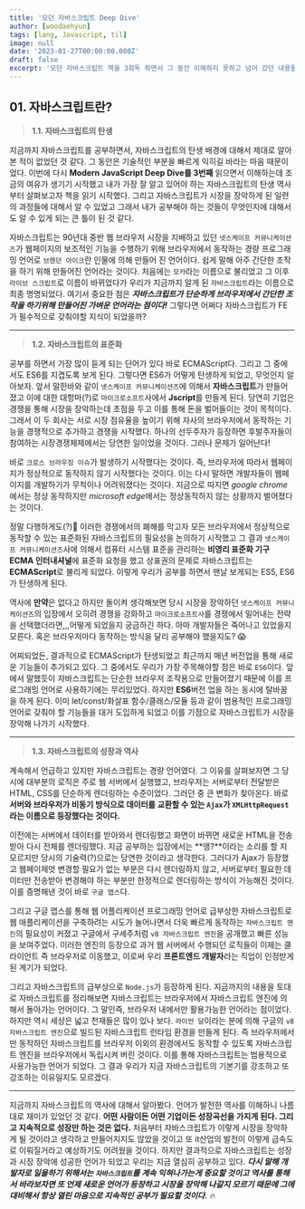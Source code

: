 ```yaml
---
title: '모던 자바스크립트 Deep Dive'
author: [woodaehyun]
tags: [lang, Javascript, til]
image: null
date: '2023-01-27T00:00:00.000Z'
draft: false
excerpt: '모던 자바스크립트 책을 3회독 하면서 그 동안 이해하지 못하고 넘어 갔던 내용들과 관련된 나의 생각을 정리해 보려고 한다. 오늘은 자바스크립트의 역사에 대한 내용을 다뤄보려한다.'
---
```


## 01. 자바스크립트란?

> **1.1. 자바스크립트의 탄생**

지금까지 자바스크립트를 공부하면서, 자바스크립트의 탄생 배경에 대해서 제대로 알아본 적이 없었던 것 같다. 그 동안은 기술적인 부분을 빠르게 익히길 바라는 마음 때문이었다. 이번에 다시 **Modern JavaScript Deep Dive를 3번째** 읽으면서 이해하는데 조금의 여유가 생기기 시작했고 내가 가장 잘 알고 있어야 하는 자바스크립트의 탄생 역사부터 살펴보고자 책을 읽기 시작했다. 그리고 자바스크립트가 시장을 장악하게 된 일련의 과정들에 대해서 알 수 있었고 그래서 내가 공부해야 하는 것들이 무엇인지에 대해서도 알 수 있게 되는 큰 틀이 된 것 같다.

자바스크립트는 90년대 중반 웹 브라우저 시장을 지배하고 있던 `넷스케이프 커뮤니케이션즈`가 웹페이지의 보조적인 기능을 수행하기 위해 브라우저에서 동작하는 경량 프로그래밍 언어로 `브렌던 아이크`란 인물에 의해 만들어 진 언어이다. 쉽게 말해 아주 간단한 조작을 하기 위해 만들어진 언어라는 것이다. 처음에는 `모카`라는 이름으로 불리었고 그 이후 `라이브 스크립트`로 이름이 바뀌었다가 우리가 지금까지 알게 된 `자바스크립트`라는 이름으로 최종 명명되었다. 여기서 중요한 점은 **_자바스크립트가 단순하게 브라우저에서 간단한 조작을 하기위해 만들어진 가벼운 언어라는 점이다!_** 그렇다면 어쩌다 자바스크립트가 FE가 필수적으로 갖춰야할 지식이 되었을까?

---

> **1.2. 자바스크립트의 표준화**

공부를 하면서 가장 많이 듣게 되는 단어가 있다 바로 ECMAScript다. 그리고 그 중에서도 ES6를 지겹도록 보게 된다. 그렇다면 ES6가 어떻게 탄생하게 되었고, 무엇인지 알아보자. 앞서 말한바와 같이 `넷스케이프 커뮤니케이션즈`에 의해서 **자바스크립트**가 만들어 졌고 이에 대한 대항마(?)로 `마이크로소프트`사에서 **Jscript**를 만들게 된다. 당연히 기업은 경쟁을 통해 시장을 장악하는데 초점을 두고 이를 통해 돈을 벌어들이는 것이 목적이다. 그래서 이 두 회사는 서로 시장 점유율을 높이기 위해 자사의 브라우저에서 동작하는 기능을 경쟁적으로 추가하고 경쟁을 시작했다. 하나의 선두주자가 등장하면 후발주자들이 참여하는 시장경쟁체제에서는 당연한 일이었을 것이다. 그러나 문제가 일어난다!

바로 `크로스 브라우징 이슈`가 발생하기 시작했다는 것이다. 즉, 브라우저에 따라서 웹페이지가 정상적으로 동작하지 않기 시작했다는 것이다. 이는 다시 말하면 개발자들이 웹페이지를 개발하기가 무척이나 어려워졌다는 것이다. 지금으로 따지면 *google chrome*에서는 정상 동작하지만 *microsoft edge*에서는 정상동작하지 않는 상황까지 벌어졌다는 것이다.

정말 다행하게도(?)🥲 이러한 경쟁에서의 폐해를 막고자 모든 브라우저에서 정상적으로 동작할 수 있는 표준화된 자바스크립트의 필요성을 논의하기 시작했고 그 결과 `넷스케이프 커뮤니케이션즈`사에 의해서 컴퓨터 시스템 표준을 관리하는 **비영리 표준화 기구 ECMA 인터내셔널**에 표준화 요청을 했고 상표권의 문제로 자바스크립트는 **ECMAScript**로 불리게 되었다. 이렇게 우리가 공부를 하면서 맨날 보게되는 ES5, ES6가 탄생하게 된다.

역사에 **만약**은 없다고 하지만 돌이켜 생각해보면 당시 시장을 장악하던 `넷스케이프 커뮤니케이션즈`의 입장에서 오히려 경쟁을 강화하고 `마이크로소프트사`를 경쟁에서 밀어내는 전략을 선택했더라면,,,어떻게 되었을지 궁금하긴 하다. 아마 개발자들은 죽어나고 있었을지 모른다. 혹은 브라우저마다 동작하는 방식을 달리 공부해야 했을지도? 😱

어찌되었든, 결과적으로 ECMAScript가 탄생되었고 최근까지 매년 버전업을 통해 새로운 기능들이 추가되고 있다. 그 중에서도 우리가 가장 주목해야할 점은 바로 `ES6`이다. 앞에서 말했듯이 자바스크립트는 단순한 브라우저 조작용으로 만들어졌기 때문에 이를 프로그래밍 언어로 사용하기에는 무리있었다. 하지만 **ES6**버전 업을 하는 동시에 탈바꿈을 하게 된다. 이미 let/const/화살표 함수/클래스/모듈 등과 같이 범용적인 프로그래밍 언어로 갖춰야 할 기능들을 대거 도입하게 되었고 이를 기점으로 자바스크립트가 시장을 장악해 나가기 시작했다.

---

> **1.3. 자바스크립트의 성장과 역사**

계속해서 언급하고 있지만 자바스크립트는 경량 언어였다. 그 이유를 살펴보자면 그 당시에 대부분의 로직은 주로 웹 서버에서 실행했고, 브라우저는 서버로부터 전달받은 HTML, CSS를 단순하게 렌더링하는 수준이었다. 그러던 중 큰 변화가 찾아온다. 바로 **서버와 브라우저가 비동기 방식으로 데이터를 교환할 수 있는 `Ajax`가 `XMLHttpRequest`라는 이름으로 등장했다는 것이다.**

이전에는 서버에서 데이터를 받아와서 렌더링했고 화면이 바뀌면 새로운 HTML을 전송받아 다시 전체를 렌더링했다. 지금 공부하는 입장에서는 **앵?**이라는 소리를 할 지 모르지만 당시의 기술력(?)으로는 당연한 것이라고 생각한다. 그러다가 Ajax가 등장했고 웹페이제엇 변경할 필요가 없는 부분은 다시 렌더링하지 않고, 서버로부터 필요한 데이터만 전송받아 변경해야 하는 부분만 한정적으로 렌더링하는 방식이 가능해진 것이다. 이를 증명해낸 것이 바로 `구글 맵스`다.

그리고 구글 맵스를 통해 웹 어플리케이션 프로그래밍 언어로 급부상한 자바스크립트로 웹 애플리케이션을 구축하려는 시도가 늘어나면서 더욱 빠르게 동작하는 `자바스크립트 엔진`의 필요성이 커졌고 구글에서 구세주처럼 `v8 자바스크립트 엔진`을 공개했고 빠른 성능을 보여주었다. 이러한 엔진의 등장으로 과거 웹 서버에서 수행되던 로직들이 이제는 클라이언트 즉 브라우저로 이동했고, 이로써 우리 **프론트엔드 개발자**라는 직업이 인정받게 된 계기가 되었다.

그리고 자바스크립트의 급부상으로 `Node.js`가 등장하게 된다. 지금까지의 내용을 토대로 자바스크립트를 정리해보면 자바스크립트는 브라우저에서 자바스크립트 엔진에 의해서 돌아가는 언어이다. 그 말인즉, 브라우저 내에서만 활용가능한 언어라는 점이었다. 하지만 역시 세상은 넓고 천재들은 많이 있나 보다. `라이언 달`이라는 분에 의해 구글의 `v8 자바스크립트 엔진`으로 빌드된 자바스크립트 런타임 환경을 만들게 된다. 즉 브라우저에서만 동작하던 자바스크립트를 브라우저 이외의 환경에서도 동작할 수 있도록 자바스크립트 엔진을 브라우저에서 독립시켜 버린 것이다. 이를 통해 자바스크립트는 범용적으로 사용가능한 언어가 되었다. 그 결과 우리가 지금 자바스크립트의 기본기를 강조하고 또 강조하는 이유일지도 모르겠다.

---

지금까지 자바스크립트의 역사에 대해서 알아봤다. 언어가 발전한 역사를 이해하니 나름대로 재미가 있었던 것 같다. **어떤 사람이든 어떤 기업이든 성장곡선을 가지게 된다. 그리고 지속적으로 성장만 하는 것은 없다.** 처음부터 자바스크립트가 이렇게 시장을 장악하게 될 것이라고 생각하고 만들어지지도 않았을 것이고 또 it산업의 발전이 이렇게 급속도로 이뤄질거라고 예상하기도 어려웠을 것이다. 하지만 결과적으로 자바스크립트는 성장과 시장 장악에 성공한 언어가 되었고 우리는 지금 열심히 공부하고 있다. **_다시 말해 개발자로 일을하기 위해서는 `자바스크립트`를 계속 익혀나가는게 중요할 것이고 역사를 통해서 바라보자면 또 언제 새로운 언어가 등장하고 시장을 장악해 나갈지 모르기 때문에 그에 대비해서 항상 열린 마음으로 지속적인 공부가 필요할 것이다._** 🔥
